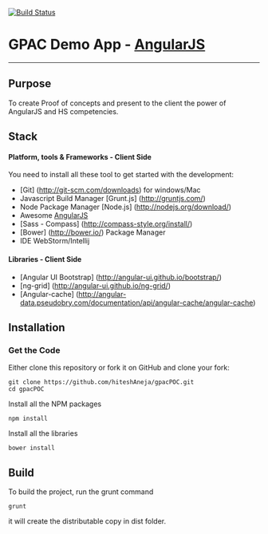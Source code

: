 [![Build Status](https://secure.travis-ci.org/angular-app/angular-app.png)](http://travis-ci.org/angular-app/angular-app)

# GPAC Demo App - [AngularJS](http://www.angularjs.org/)

***
## Purpose

To create Proof of concepts and present to the client the power of AngularJS and HS competencies.

## Stack

#### Platform, tools & Frameworks - Client Side
You need to install all these tool to get started with the development:
* [Git] (http://git-scm.com/downloads) for windows/Mac
* Javascript Build Manager [Grunt.js] (http://gruntjs.com/)
* Node Package Manager [Node.js] (http://nodejs.org/download/)
* Awesome [AngularJS](http://www.angularjs.org/)
* [Sass - Compass] (http://compass-style.org/install/)
* [Bower] (http://bower.io/) Package Manager
* IDE WebStorm/Intellij

#### Libraries - Client Side
* [Angular UI Bootstrap] (http://angular-ui.github.io/bootstrap/)
* [ng-grid] (http://angular-ui.github.io/ng-grid/)
* [Angular-cache] (http://angular-data.pseudobry.com/documentation/api/angular-cache/angular-cache)


## Installation
### Get the Code

Either clone this repository or fork it on GitHub and clone your fork:

```
git clone https://github.com/hiteshAneja/gpacPOC.git
cd gpacPOC
```

Install all the NPM packages

```
npm install
```

Install all the libraries

```
bower install
```


## Build
To build the project, run the grunt command

```
grunt
```
it will create the distributable copy in dist folder.
